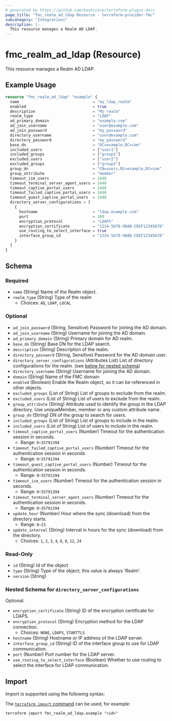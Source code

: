 ```yaml
---
# generated by https://github.com/hashicorp/terraform-plugin-docs
page_title: "fmc_realm_ad_ldap Resource - terraform-provider-fmc"
subcategory: "Integrations"
description: |-
  This resource manages a Realm AD LDAP.
---
```


# fmc_realm_ad_ldap (Resource)

This resource manages a Realm AD LDAP.

## Example Usage

```terraform
resource "fmc_realm_ad_ldap" "example" {
  name                                = "my_ldap_realm"
  enabled                             = true
  description                         = "My realm"
  realm_type                          = "LDAP"
  ad_primary_domain                   = "example.com"
  ad_join_username                    = "user@example.com"
  ad_join_password                    = "my_password"
  directory_username                  = "user@example.com"
  directory_password                  = "my_password"
  base_dn                             = "DC=example,DC=com"
  included_users                      = ["user1"]
  included_groups                     = ["group1"]
  excluded_users                      = ["user2"]
  excluded_groups                     = ["group2"]
  group_dn                            = "CN=users,DC=example,DC=com"
  group_attribute                     = "member"
  timeout_ise_users                   = 1440
  timeout_terminal_server_agent_users = 1440
  timeout_captive_portal_users        = 1440
  timeout_failed_captive_portal_users = 1440
  timeout_guest_captive_portal_users  = 1440
  directory_server_configurations = [
    {
      hostname                        = "ldap.example.com"
      port                            = 389
      encryption_protocol             = "LDAPS"
      encryption_certificate          = "1234-5678-90AB-CDEF12345678"
      use_routing_to_select_interface = true
      interface_group_id              = "1234-5678-90AB-CDEF12345678"
    }
  ]
}
```

<!-- schema generated by tfplugindocs -->
## Schema

### Required

- `name` (String) Name of the Realm object.
- `realm_type` (String) Type of the realm
  - Choices: `AD`, `LDAP`, `LOCAL`

### Optional

- `ad_join_password` (String, Sensitive) Password for joining the AD domain.
- `ad_join_username` (String) Username for joining the AD domain.
- `ad_primary_domain` (String) Primary domain for AD realm.
- `base_dn` (String) Base DN for the LDAP search.
- `description` (String) Description of the realm.
- `directory_password` (String, Sensitive) Password for the AD domain user.
- `directory_server_configurations` (Attributes List) List of directory configurations for the realm. (see [below for nested schema](#nestedatt--directory_server_configurations))
- `directory_username` (String) Username for joining the AD domain.
- `domain` (String) Name of the FMC domain
- `enabled` (Boolean) Enable the Realm object, so it can be referenced in other objects.
- `excluded_groups` (List of String) List of groups to exclude from the realm.
- `excluded_users` (List of String) List of users to exclude from the realm.
- `group_attribute` (String) Attribute used to identify the group in the LDAP directory. Use uniqueMember, member or any custom attribute name.
- `group_dn` (String) DN of the group to search for users.
- `included_groups` (List of String) List of groups to include in the realm.
- `included_users` (List of String) List of users to include in the realm.
- `timeout_captive_portal_users` (Number) Timeout for the authentication session in seconds.
  - Range: `0`-`35791394`
- `timeout_failed_captive_portal_users` (Number) Timeout for the authentication session in seconds.
  - Range: `0`-`35791394`
- `timeout_guest_captive_portal_users` (Number) Timeout for the authentication session in seconds.
  - Range: `0`-`35791394`
- `timeout_ise_users` (Number) Timeout for the authentication session in seconds.
  - Range: `0`-`35791394`
- `timeout_terminal_server_agent_users` (Number) Timeout for the authentication session in seconds.
  - Range: `0`-`35791394`
- `update_hour` (Number) Hour where the sync (download) from the directory starts.
  - Range: `0`-`23`
- `update_interval` (String) Interval in hours for the sync (download) from the directory.
  - Choices: `1`, `2`, `3`, `4`, `6`, `8`, `12`, `24`

### Read-Only

- `id` (String) Id of the object
- `type` (String) Type of the object; this value is always 'Realm'.
- `version` (String)

<a id="nestedatt--directory_server_configurations"></a>
### Nested Schema for `directory_server_configurations`

Optional:

- `encryption_certificate` (String) ID of the encryption certificate for LDAPS.
- `encryption_protocol` (String) Encryption method for the LDAP connection.
  - Choices: `NONE`, `LDAPS`, `STARTTLS`
- `hostname` (String) Hostname or IP address of the LDAP server.
- `interface_group_id` (String) ID of the interface group to use for LDAP communication.
- `port` (Number) Port number for the LDAP server.
- `use_routing_to_select_interface` (Boolean) Whether to use routing to select the interface for LDAP communication.

## Import

Import is supported using the following syntax:

The [`terraform import` command](https://developer.hashicorp.com/terraform/cli/commands/import) can be used, for example:

```shell
terraform import fmc_realm_ad_ldap.example "<id>"
```
